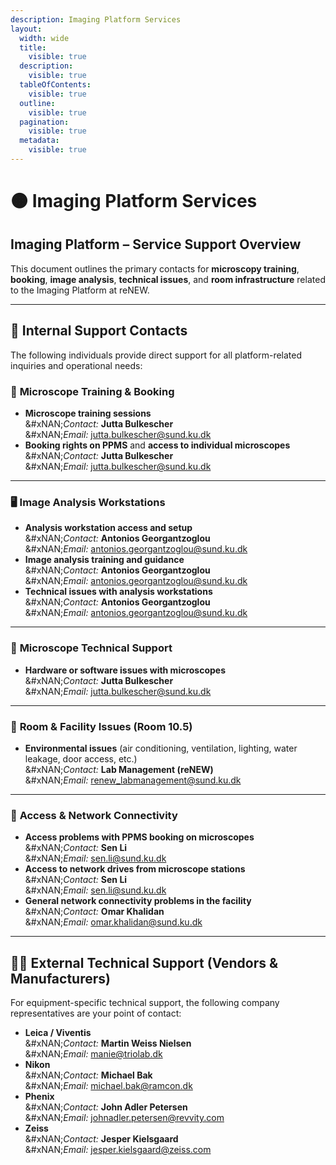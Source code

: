 ```yaml
---
description: Imaging Platform Services
layout:
  width: wide
  title:
    visible: true
  description:
    visible: true
  tableOfContents:
    visible: true
  outline:
    visible: true
  pagination:
    visible: true
  metadata:
    visible: true
---
```


# 🟠 Imaging Platform Services

## **Imaging Platform – Service Support Overview**

This document outlines the primary contacts for **microscopy training**, **booking**, **image analysis**, **technical issues**, and **room infrastructure** related to the Imaging Platform at reNEW.

***

## 🔧 **Internal Support Contacts**

The following individuals provide direct support for all platform-related inquiries and operational needs:

### 🧪 **Microscope Training & Booking**

* **Microscope training sessions**\
  &#xNAN;_&#x43;ontact:_ **Jutta Bulkescher**\
  &#xNAN;_&#x45;mail:_ [jutta.bulkescher@sund.ku.dk](mailto:jutta.bulkescher@sund.ku.dk)
* **Booking rights on PPMS** and **access to individual microscopes**\
  &#xNAN;_&#x43;ontact:_ **Jutta Bulkescher**\
  &#xNAN;_&#x45;mail:_ [jutta.bulkescher@sund.ku.dk](mailto:jutta.bulkescher@sund.ku.dk)

***

### 🖥️ **Image Analysis Workstations**

* **Analysis workstation access and setup**\
  &#xNAN;_&#x43;ontact:_ **Antonios Georgantzoglou**\
  &#xNAN;_&#x45;mail:_ [antonios.georgantzoglou@sund.ku.dk](mailto:antonios.georgantzoglou@sund.ku.dk)
* **Image analysis training and guidance**\
  &#xNAN;_&#x43;ontact:_ **Antonios Georgantzoglou**\
  &#xNAN;_&#x45;mail:_ [antonios.georgantzoglou@sund.ku.dk](mailto:antonios.georgantzoglou@sund.ku.dk)
* **Technical issues with analysis workstations**\
  &#xNAN;_&#x43;ontact:_ **Antonios Georgantzoglou**\
  &#xNAN;_&#x45;mail:_ [antonios.georgantzoglou@sund.ku.dk](mailto:antonios.georgantzoglou@sund.ku.dk)

***

### 🔬 **Microscope Technical Support**

* **Hardware or software issues with microscopes**\
  &#xNAN;_&#x43;ontact:_ **Jutta Bulkescher**\
  &#xNAN;_&#x45;mail:_ [jutta.bulkescher@sund.ku.dk](mailto:jutta.bulkescher@sund.ku.dk)

***

### 🧰 **Room & Facility Issues (Room 10.5)**

* **Environmental issues** (air conditioning, ventilation, lighting, water leakage, door access, etc.)\
  &#xNAN;_&#x43;ontact:_ **Lab Management (reNEW)**\
  &#xNAN;_&#x45;mail:_ [renew\_labmanagement@sund.ku.dk](mailto:renew_labmanagement@sund.ku.dk)

***

### 🔐 **Access & Network Connectivity**

* **Access problems with PPMS booking on microscopes**\
  &#xNAN;_&#x43;ontact:_ **Sen Li**\
  &#xNAN;_&#x45;mail:_ [sen.li@sund.ku.dk](mailto:sen.li@sund.ku.dk)
* **Access to network drives from microscope stations**\
  &#xNAN;_&#x43;ontact:_ **Sen Li**\
  &#xNAN;_&#x45;mail:_ [sen.li@sund.ku.dk](mailto:sen.li@sund.ku.dk)
* **General network connectivity problems in the facility**\
  &#xNAN;_&#x43;ontact:_ **Omar Khalidan**\
  &#xNAN;_&#x45;mail:_ [omar.khalidan@sund.ku.dk](mailto:omar.khalidan@sund.ku.dk)

***

## 🧑‍🔧 **External Technical Support (Vendors & Manufacturers)**

For equipment-specific technical support, the following company representatives are your point of contact:

* **Leica / Viventis**\
  &#xNAN;_&#x43;ontact:_ **Martin Weiss Nielsen**\
  &#xNAN;_&#x45;mail:_ [manie@triolab.dk](mailto:manie@triolab.dk)
* **Nikon**\
  &#xNAN;_&#x43;ontact:_ **Michael Bak**\
  &#xNAN;_&#x45;mail:_ [michael.bak@ramcon.dk](mailto:michael.bak@ramcon.dk)
* **Phenix**\
  &#xNAN;_&#x43;ontact:_ **John Adler Petersen**\
  &#xNAN;_&#x45;mail:_ [johnadler.petersen@revvity.com](mailto:johnadler.petersen@revvity.com)
* **Zeiss**\
  &#xNAN;_&#x43;ontact:_ **Jesper Kielsgaard**\
  &#xNAN;_&#x45;mail:_ [jesper.kielsgaard@zeiss.com](mailto:jesper.kielsgaard@zeiss.com)
